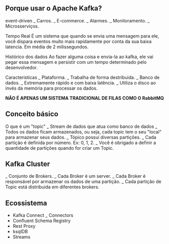 ## Porque usar o Apache Kafka?
event-driven
  _ Carros.
  _ E-commerce.
  _ Alarmes.
  _ Monitoramento.
  _ Microsserviços.

Tempo Real
  É um sistema que quando se envia uma mensagem para ele, você dispara eventos muito mais rapidamente por conta da sua baixa latencia. Em média de 2 milissegundos. 

Histórico dos dados
  Ao fazer alguma coisa e envia-la ao kafka, ele vai pegar essa mensagem e persistir com um tempo determinado pelo desenvolvedor.

Caracteristicas
  _ Plataforma.
  _ Trabalha de forma destribuida.
  _ Banco de dados.
  _ Extremamente rápido e com baixa latência.
  _ Utiliza o disco ao invés da memória para processar os dados.


__NÃO É APENAS UM SISTEMA TRADICIONAL DE FILAS COMO O RabbitMQ__ 


## Conceito básico
O que é um "topic"
  _ Stream de dados que atua como banco de dados
  _ Todos os dados ficam armazenados, ou seja, cada topic tem o seu "local" para armazenar seus dados.
  _ Tópico possui diversas partições.
    _ Cada partição é definida por número. Ex: 0, 1, 2.
    _ Você é obrigado a definir a quantidade de partições quando for criar um Topic.


## Kafka Cluster
_ Conjunto de Brokers.
_ Cada Broker é um server.
_ Cada Broker é responsável por armazenar os dados de uma partição.
_ Cada partição de Topic está distribuida em diferentes brokers.

## Ecossistema
- Kafka Connect
  _ Connectors
- Confluent Schema Registry
- Rest Proxy
- ksqlDB
- Streams